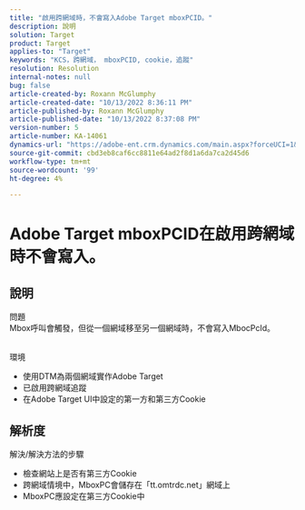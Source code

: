 ```yaml
---
title: "啟用跨網域時，不會寫入Adobe Target mboxPCID。"
description: 說明
solution: Target
product: Target
applies-to: "Target"
keywords: "KCS，跨網域， mboxPCID, cookie，追蹤"
resolution: Resolution
internal-notes: null
bug: false
article-created-by: Roxann McGlumphy
article-created-date: "10/13/2022 8:36:11 PM"
article-published-by: Roxann McGlumphy
article-published-date: "10/13/2022 8:37:08 PM"
version-number: 5
article-number: KA-14061
dynamics-url: "https://adobe-ent.crm.dynamics.com/main.aspx?forceUCI=1&pagetype=entityrecord&etn=knowledgearticle&id=3513a2ab-364b-ed11-bba1-000d3a3064b8"
source-git-commit: cbd3eb8caf6cc8811e64ad2f8d1a6da7ca2d45d6
workflow-type: tm+mt
source-wordcount: '99'
ht-degree: 4%

---
```


# Adobe Target mboxPCID在啟用跨網域時不會寫入。

## 說明

問題<br>
Mbox呼叫會觸發，但從一個網域移至另一個網域時，不會寫入MbocPcId。


<br>環境<br>
- 使用DTM為兩個網域實作Adobe Target
- 已啟用跨網域追蹤
- 在Adobe Target UI中設定的第一方和第三方Cookie



## 解析度

解決/解決方法的步驟
- 檢查網站上是否有第三方Cookie
- 跨網域情境中，MboxPC會儲存在「tt.omtrdc.net」網域上
- MboxPC應設定在第三方Cookie中





